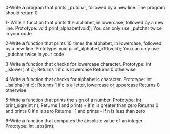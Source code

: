 0-Write a program that prints _putchar, followed by a new line.
    The program should return 0


1- Write a function that prints the alphabet, in lowercase, followed by a new line.
    Prototype: void print_alphabet(void);
    You can only use _putchar twice in your code

2-Write a function that prints 10 times the alphabet, in lowercase, followed by a new line.
    Prototype: void print_alphabet_x10(void);
    You can only use _putchar twice in your code

3-Write a function that checks for lowercase character.
    Prototype: int _islower(int c);
    Returns 1 if c is lowercase
    Returns 0 otherwise

4-Write a function that checks for alphabetic character.
    Prototype: int _isalpha(int c);
    Returns 1 if c is a letter, lowercase or uppercase
    Returns 0 otherwise

5-Write a function that prints the sign of a number.
    Prototype: int print_sign(int n);
    Returns 1 and prints + if n is greater than zero
    Returns 0 and prints 0 if n is zero
    Returns -1 and prints - if n is less than zero

6-Write a function that computes the absolute value of an integer.
    Prototype: int _abs(int);


